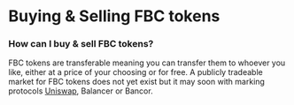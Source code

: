 # Buying & Selling FBC tokens

### **How can I buy & sell FBC tokens?** 

FBC tokens are transferable meaning you can transfer them to whoever you like, either at a price of your choosing or for free. A publicly tradeable market for FBC tokens does not yet exist but it may soon with marking protocols [Uniswap](https://app.uniswap.org/#/pool), Balancer or Bancor. 

